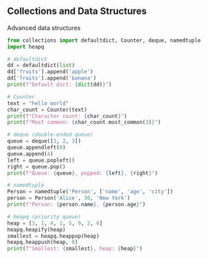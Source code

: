 <!-- METADATA
{
  "title": "Python Collections And Data Structures",
  "tags": [
    "python",
    "structs",
    "io",
    "collections"
  ],
  "language": "python"
}
-->

## Collections and Data Structures
Advanced data structures
```python
from collections import defaultdict, Counter, deque, namedtuple
import heapq

# defaultdict
dd = defaultdict(list)
dd['fruits'].append('apple')
dd['fruits'].append('banana')
print(f"Default dict: {dict(dd)}")

# Counter
text = "hello world"
char_count = Counter(text)
print(f"Character count: {char_count}")
print(f"Most common: {char_count.most_common(3)}")

# deque (double-ended queue)
queue = deque([1, 2, 3])
queue.appendleft(0)
queue.append(4)
left = queue.popleft()
right = queue.pop()
print(f"Queue: {queue}, popped: {left}, {right}")

# namedtuple
Person = namedtuple('Person', ['name', 'age', 'city'])
person = Person('Alice', 30, 'New York')
print(f"Person: {person.name}, {person.age}")

# heapq (priority queue)
heap = [3, 1, 4, 1, 5, 9, 2, 6]
heapq.heapify(heap)
smallest = heapq.heappop(heap)
heapq.heappush(heap, 0)
print(f"Smallest: {smallest}, heap: {heap}")
```